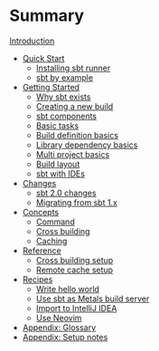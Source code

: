 # Summary

[Introduction](README.md)

- [Quick Start]()
  - [Installing sbt runner](Setup.md)
  - [sbt by example](sbt-by-example.md)
- [Getting Started](guide/index.md)
  - [Why sbt exists](guide/why-sbt-exists.md)
  - [Creating a new build](guide/sbt-new.md)
  - [sbt components](guide/sbt-components.md)
  - [Basic tasks](guide/basic-tasks.md)
  - [Build definition basics](guide/build-definition-basics.md)
  - [Library dependency basics](guide/library-dependency-basics.md)
  - [Multi project basics](guide/multi-project-basics.md)
  - [Build layout](guide/build-layout.md)
  - [sbt with IDEs](guide/IDE.md)
- [Changes]()
  - [sbt 2.0 changes](changes/sbt-2.0-change-summary.md)
  - [Migrating from sbt 1.x](changes/migrating-from-sbt-1.x.md)
- [Concepts]()
  - [Command](concepts/command.md)
  - [Cross building](concepts/cross-building.md)
  - [Caching](concepts/caching.md)
- [Reference]()
  - [Cross building setup](reference/cross-building-setup.md)
  - [Remote cache setup](reference/remote-cache-setup.md)
- [Recipes]()
  - [Write hello world](recipes/hello-world.md)
  - [Use sbt as Metals build server](recipes/use-sbt-as-metals-build-server.md)
  - [Import to IntelliJ IDEA](recipes/import-to-intellij.md)
  - [Use Neovim](recipes/use-neovim.md)
- [Appendix: Glossary](appendix/glossary.md)
- [Appendix: Setup notes](appendix/setup-notes.md)
